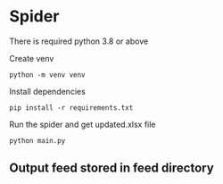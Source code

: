 # Spider

There is required python 3.8 or above

Create venv

`python -m venv venv`

Install dependencies

`pip install -r requirements.txt`

Run the spider and get updated.xlsx file

`python main.py`

Output feed stored in feed directory
-------------------------------------------------------------------------




